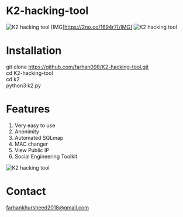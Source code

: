 # K2-hacking-tool

![K2 hacking tool](https://2no.co/1694r7)
[IMG]https://2no.co/1694r7[/IMG]
![K2 hacking tool](https://user-images.githubusercontent.com/41877347/43384194-ba7578c4-93f6-11e8-92bc-7d91ec8b42de.png)

# Installation
git clone https://github.com/farhan098/K2-hacking-tool.git</br>
cd K2-hacking-tool</br>
cd k2</br>
python3 k2.py</br>

# Features
1) Very easy to use</br>
2) Anonimity</br>
3) Automated SQLmap</br>
4) MAC changer</br>
5) View Public IP</br>
6) Social Engineering Toolkit</br>

![K2 hacking tool](https://user-images.githubusercontent.com/41877347/43384243-dbf4ef66-93f6-11e8-9601-bdbbc8bc23dd.png)

# Contact
farhankhursheed2018@gmail.com
